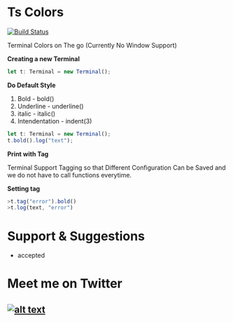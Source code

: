 # Ts Colors

[![Build Status](https://travis-ci.org/al-chaudhari/tscolor.svg?branch=master)](https://travis-ci.org/al-chaudhari/tscolor)

Terminal Colors on The go (Currently No Window Support)

**Creating a new Terminal**

```typescript
let t: Terminal = new Terminal();
```

**Do Default Style**

1. Bold - bold()
2. Underline - underline()
3. italic - italic()
4. Intendentation - indent(3)

```typescript
let t: Terminal = new Terminal();
t.bold().log("text");
```

**Print with Tag**

Terminal Support Tagging so that Different Configuration Can be Saved and we do not have to call functions everytime.

**Setting tag**

```typescript
>t.tag("error").bold()
>t.log(text, "error")
```

# Support & Suggestions

- accepted

# Meet me on Twitter

## [![alt text][1.1]][1]

[1.1]: http://i.imgur.com/tXSoThF.png
[1]: https://twitter.com/al_chudhari
